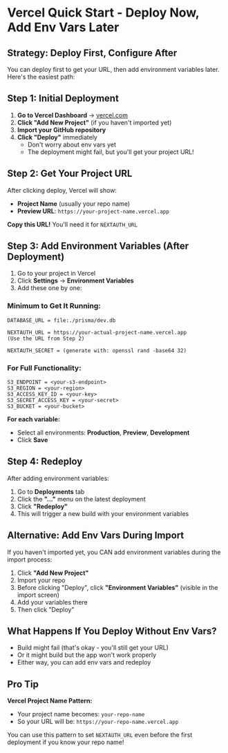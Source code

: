 # Vercel Quick Start - Deploy Now, Add Env Vars Later

## Strategy: Deploy First, Configure After

You can deploy first to get your URL, then add environment variables later. Here's the easiest path:

## Step 1: Initial Deployment

1. **Go to Vercel Dashboard** → [vercel.com](https://vercel.com)
2. **Click "Add New Project"** (if you haven't imported yet)
3. **Import your GitHub repository**
4. **Click "Deploy"** immediately
   - Don't worry about env vars yet
   - The deployment might fail, but you'll get your project URL!

## Step 2: Get Your Project URL

After clicking deploy, Vercel will show:
- **Project Name** (usually your repo name)
- **Preview URL**: `https://your-project-name.vercel.app`

**Copy this URL!** You'll need it for `NEXTAUTH_URL`

## Step 3: Add Environment Variables (After Deployment)

1. Go to your project in Vercel
2. Click **Settings** → **Environment Variables**
3. Add these one by one:

### Minimum to Get It Running:

```
DATABASE_URL = file:./prisma/dev.db
```

```
NEXTAUTH_URL = https://your-actual-project-name.vercel.app
(Use the URL from Step 2)
```

```
NEXTAUTH_SECRET = (generate with: openssl rand -base64 32)
```

### For Full Functionality:

```
S3_ENDPOINT = <your-s3-endpoint>
S3_REGION = <your-region>
S3_ACCESS_KEY_ID = <your-key>
S3_SECRET_ACCESS_KEY = <your-secret>
S3_BUCKET = <your-bucket>
```

**For each variable:**
- Select all environments: **Production**, **Preview**, **Development**
- Click **Save**

## Step 4: Redeploy

After adding environment variables:

1. Go to **Deployments** tab
2. Click the **"..."** menu on the latest deployment
3. Click **"Redeploy"**
4. This will trigger a new build with your environment variables

## Alternative: Add Env Vars During Import

If you haven't imported yet, you CAN add environment variables during the import process:

1. Click **"Add New Project"**
2. Import your repo
3. Before clicking "Deploy", click **"Environment Variables"** (visible in the import screen)
4. Add your variables there
5. Then click "Deploy"

## What Happens If You Deploy Without Env Vars?

- Build might fail (that's okay - you'll still get your URL)
- Or it might build but the app won't work properly
- Either way, you can add env vars and redeploy

## Pro Tip

**Vercel Project Name Pattern:**
- Your project name becomes: `your-repo-name`
- So your URL will be: `https://your-repo-name.vercel.app`

You can use this pattern to set `NEXTAUTH_URL` even before the first deployment if you know your repo name!


